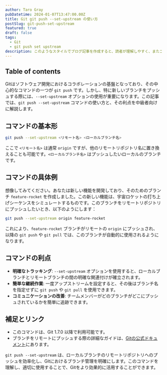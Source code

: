 ```yaml
---
author: Taro Gray
pubDatetime: 2024-01-07T13:47:00.00Z
title: Git git push --set-upstream の使い方
postSlug: git-push-set-upstream
featured: true
draft: false
tags:
  - Git
  - git push set upstream
description: このようなスタイルでブログ記事を作成すると、読者が理解しやすく、またコマンドの利点が明確に伝わります。面白さを加えるために、具体的なシナリオや例を用いることが効果的です。
---
```


## Table of contents

Gitはソフトウェア開発におけるコラボレーションの基盤となっており、その中心的なコマンドの一つが `git push` です。しかし、特に新しいブランチをプッシュする際には、`--set-upstream` オプションの使用が重要になります。この記事では、`git push --set-upstream` コマンドの使い方と、その利点を中級者向けに解説します。

## コマンドの基本形

```bash
git push --set-upstream <リモート名> <ローカルブランチ名>
```

ここで `<リモート名>` は通常 `origin` ですが、他のリモートリポジトリ名に置き換えることも可能です。`<ローカルブランチ名>` はプッシュしたいローカルのブランチです。

## コマンドの具体例

想像してみてください。あなたは新しい機能を開発しており、そのためのブランチ `feature-rocket` を作成しました。この新しい機能は、宇宙ロケットの打ち上げシーケンスをシミュレートするものです。このブランチをリモートリポジトリにプッシュしたいとき、以下のようにします：

```bash
git push --set-upstream origin feature-rocket
```

これにより、`feature-rocket` ブランチがリモートの `origin` にプッシュされ、以降の `git push` や `git pull` では、このブランチが自動的に使用されるようになります。

## コマンドの利点

- **明確なトラッキング**: `--set-upstream` オプションを使用すると、ローカルブランチとリモートブランチの間の明確な関連付けが確立されます。
- **簡単な継続作業**: 一度アップストリームを設定すると、その後はブランチ名を指定せずに `git push` や `git pull` を使用できます。
- **コミュニケーションの改善**: チームメンバーがどのブランチがどこにプッシュされているかを簡単に追跡できます。

## 補足とリンク

- このコマンドは、Git 1.7.0 以降で利用可能です。
- ブランチをリモートにプッシュする際の詳細なガイドは、[Gitの公式ドキュメント](https://git-scm.com/docs/git-push)にあります。

`git push --set-upstream` は、ローカルブランチのリモートリポジトリへのプッシュを効率化し、Gitにおけるブランチ管理を明確にします。このコマンドを理解し、適切に使用することで、Gitをより効果的に活用することができます。

